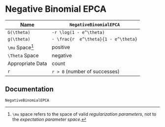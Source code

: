 # Negative Binomial EPCA

| Name             | `NegativeBinomialEPCA`            |
|------------------|-----------------------------------|
| ``G(\theta)``    | ``-r \log(1 - e^\theta)`` |
| ``g(\theta)``    | ``- \frac{r  e^\theta}{1 - e^\theta}`` |
| ``\mu`` Space[^1]    | positive        |
| ``\Theta`` Space | negative                  |
| Appropriate Data | count                             |
| ``r``            | ``r > 0`` (number of successes)    |

[^1]: ``\mu`` space refers to the space of valid *regularization parameters*, not to the *expectation parameter space*.

## Documentation

```@docs
NegativeBinomialEPCA
```